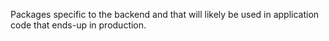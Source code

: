 Packages specific to the backend and that will likely be used in application code that ends-up in production.
